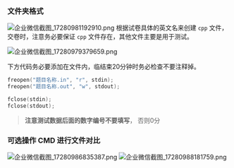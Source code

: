### 文件夹格式
![企业微信截图_17280981192910.png](https://enryh-image-1302512306.cos.ap-chongqing.myqcloud.com/picgo/%E4%BC%81%E4%B8%9A%E5%BE%AE%E4%BF%A1%E6%88%AA%E5%9B%BE_17280981192910.png)
根据试卷具体的英文名来创建 `cpp` 文件，交卷时，注意务必要保证 `cpp` 文件存在，其他文件主要是用于测试。

![企业微信截图_17280979379659.png](https://enryh-image-1302512306.cos.ap-chongqing.myqcloud.com/picgo/%E4%BC%81%E4%B8%9A%E5%BE%AE%E4%BF%A1%E6%88%AA%E5%9B%BE_17280979379659.png)

下方代码务必要添加在文件内，临结束20分钟时务必检查不要注释掉。
```cpp title:文件操作
freopen("题目名称.in", "r", stdin);
freopen("题目名称.out", "w", stdout);

fclose(stdin);
fclose(stdout);
```
>**注意测试数据后面的数字编号不要填写**， 否则0分


### 可选操作 CMD 进行文件对比
![企业微信截图_17280986835387.png](https://enryh-image-1302512306.cos.ap-chongqing.myqcloud.com/picgo/%E4%BC%81%E4%B8%9A%E5%BE%AE%E4%BF%A1%E6%88%AA%E5%9B%BE_17280986835387.png)
![企业微信截图_17280988181759.png](https://enryh-image-1302512306.cos.ap-chongqing.myqcloud.com/picgo/%E4%BC%81%E4%B8%9A%E5%BE%AE%E4%BF%A1%E6%88%AA%E5%9B%BE_17280988181759.png)
